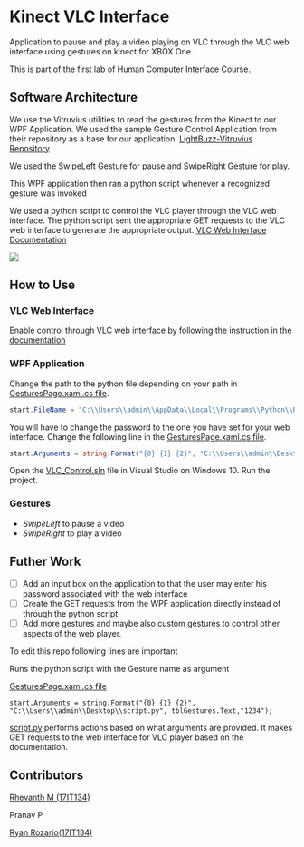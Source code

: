# Kinect VLC Interface

Application to pause and play a video playing on VLC through the VLC web interface using gestures on kinect for XBOX One.

This is part of the first lab of Human Computer Interface Course.

## Software Architecture 
We use the Vitruvius utilities to read the gestures from the Kinect to our WPF Application. We used the sample Gesture Control Application from their repository as a base for our application.
[LightBuzz-Vitruvius Repository](https://github.com/LightBuzz/Vitruvius)

We used the SwipeLeft Gesture for pause and SwipeRight Gesture for play.

This WPF application then ran a python script whenever a recognized gesture was invoked

We used a python script to control the VLC player through the VLC web interface. The python script sent the appropriate GET requests to the VLC web interface to generate the appropriate output.
[VLC Web Interface Documentation](https://wiki.videolan.org/Documentation:Modules/http_intf/)


[![](https://mermaid.ink/img/eyJjb2RlIjoiZ3JhcGggVERcbkFbS2luZWN0XSAtLSBWaXRydXZpdXMgLS0-IEJbV1BGIEFwcGxpY2F0aW9uXVxuQltXUEYgQXBwbGljYXRpb25dLS0gU2VuZHMgUmVjb2duaXplZCBHZXN0dXJlcyAtLT4gQ1tQeXRob24gU2NyaXB0XVxuQ1tQeXRob24gU2NyaXB0XS0tIFNlbmRzIEdFVCBSZXF1ZXN0cyAtLT4gRFtWTEMgV2ViIEludGVyZmFjZV1cbkRbVkxDIFdlYiBJbnRlcmZhY2VdLS0-IEVbVkxDIEFwcGxpY2F0aW9uXSIsIm1lcm1haWQiOnsidGhlbWUiOiJkZWZhdWx0In19)](https://mermaid-js.github.io/mermaid-live-editor/#/edit/eyJjb2RlIjoiZ3JhcGggVERcbkFbS2luZWN0XSAtLSBWaXRydXZpdXMgLS0-IEJbV1BGIEFwcGxpY2F0aW9uXVxuQltXUEYgQXBwbGljYXRpb25dLS0gU2VuZHMgUmVjb2duaXplZCBHZXN0dXJlcyAtLT4gQ1tQeXRob24gU2NyaXB0XVxuQ1tQeXRob24gU2NyaXB0XS0tIFNlbmRzIEdFVCBSZXF1ZXN0cyAtLT4gRFtWTEMgV2ViIEludGVyZmFjZV1cbkRbVkxDIFdlYiBJbnRlcmZhY2VdLS0-IEVbVkxDIEFwcGxpY2F0aW9uXSIsIm1lcm1haWQiOnsidGhlbWUiOiJkZWZhdWx0In19)

## How to Use

### VLC Web Interface
Enable control through VLC web interface by following the instruction in the [documentation](https://wiki.videolan.org/Documentation:Modules/http_intf/#VLC_2.0.0_and_later)

### WPF Application


Change the path to the python file depending on your path in [GesturesPage.xaml.cs file](WPF/Program_files/GesturesPage.xaml.cs).

```cs
start.FileName = "C:\\Users\\admin\\AppData\\Local\\Programs\\Python\\Python37\\python.exe";
```

You will have to change the password to the one you have set for your web interface. Change the following line in the [GesturesPage.xaml.cs file](WPF/Program_files/GesturesPage.xaml.cs).
```cs
start.Arguments = string.Format("{0} {1} {2}", "C:\\Users\\admin\\Desktop\\script.py", tblGestures.Text,"{password}");
```


Open the [VLC_Control.sln](WPF/Program_files/VLC_Control.sln) file in Visual Studio on Windows 10. Run the project.



### Gestures

* *SwipeLeft* to pause a video
* *SwipeRight* to play a video 

## Futher Work
- [ ]  Add an input box on the application to that the user may enter his password associated with the web interface
- [ ]  Create the GET requests from the WPF application directly instead of through the python script
- [ ] Add more gestures and maybe also custom gestures to control other aspects of the web player.

To edit this repo following lines are important

Runs the python script with the Gesture name as argument

[GesturesPage.xaml.cs file](WPF/Program_files/GesturesPage.xaml.cs)
```
start.Arguments = string.Format("{0} {1} {2}", "C:\\Users\\admin\\Desktop\\script.py", tblGestures.Text,"1234");
```

[script.py](WPF/Program_files/script.py) performs actions based on what arguments are provided. It makes GET requests to the web interface for VLC player based on the documentation.



## Contributors

[Rhevanth M (17IT134)](https://github.com/Rhevanth)

Pranav P

[Ryan Rozario(17IT134)](https://github.com/ryan-rozario)